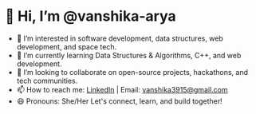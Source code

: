 # 👋 Hi, I’m @vanshika-arya

- 👀 I’m interested in software development, data structures, web development, and space tech.
- 🌱 I’m currently learning Data Structures & Algorithms, C++, and web development.
- 💞️ I’m looking to collaborate on open-source projects, hackathons, and tech communities.
- 📫 How to reach me: [LinkedIn](https://www.linkedin.com/in/vanshika-arya-3719772ba) | Email: vanshika3915@gmail.com
- 😄 Pronouns: She/Her
Let's connect, learn, and build together!
